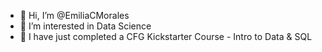 - 👋 Hi, I’m @EmiliaCMorales
- 👀 I’m interested in Data Science
- 🌱 I have just completed a CFG Kickstarter Course - Intro to Data & SQL 

<!---
EmiliaCMorales/EmiliaCMorales is a ✨ special ✨ repository because its `README.md` (this file) appears on your GitHub profile.
You can click the Preview link to take a look at your changes.
--->
